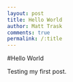 ```yaml
---
layout: post
title: Hello World
author: Matt Trask
comments: true
permalink: /:title
---
```

#Hello World

Testing my first post.
